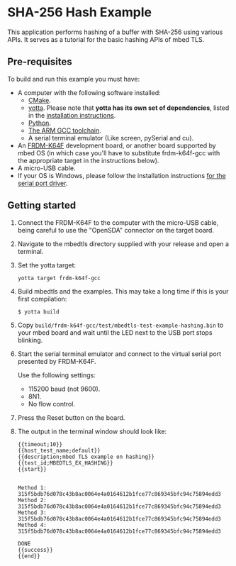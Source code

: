 # SHA-256 Hash Example

This application performs hashing of a buffer with SHA-256 using various APIs. It serves as a tutorial for the basic
hashing APIs of mbed TLS.

## Pre-requisites

To build and run this example you must have:

* A computer with the following software installed:
    * [CMake](http://www.cmake.org/download/).
    * [yotta](https://github.com/ARMmbed/yotta). Please note that **yotta has its own set of dependencies**, listed in
      the [installation instructions](http://armmbed.github.io/yotta/#installing-on-windows).
    * [Python](https://www.python.org/downloads/).
    * [The ARM GCC toolchain](https://launchpad.net/gcc-arm-embedded).
    * A serial terminal emulator (Like screen, pySerial and cu).
* An [FRDM-K64F](http://developer.mbed.org/platforms/FRDM-K64F/) development board, or another board supported by mbed
  OS (in which case you'll have to substitute frdm-k64f-gcc with the appropriate target in the instructions below).
* A micro-USB cable.
* If your OS is Windows, please follow the installation
  instructions [for the serial port driver](https://developer.mbed.org/handbook/Windows-serial-configuration).

## Getting started

1. Connect the FRDM-K64F to the computer with the micro-USB cable, being careful to use the "OpenSDA" connector on the
   target board.

2. Navigate to the mbedtls directory supplied with your release and open a terminal.

3. Set the yotta target:

    ```
    yotta target frdm-k64f-gcc
    ```

4. Build mbedtls and the examples. This may take a long time if this is your first compilation:

    ```
    $ yotta build
    ```

5. Copy `build/frdm-k64f-gcc/test/mbedtls-test-example-hashing.bin` to your mbed board and wait until the LED next to
   the USB port stops blinking.

6. Start the serial terminal emulator and connect to the virtual serial port presented by FRDM-K64F.

   Use the following settings:

    * 115200 baud (not 9600).
    * 8N1.
    * No flow control.

7. Press the Reset button on the board.

8. The output in the terminal window should look like:

    ```
    {{timeout;10}}
    {{host_test_name;default}}
    {{description;mbed TLS example on hashing}}
    {{test_id;MBEDTLS_EX_HASHING}}
    {{start}}


    Method 1: 315f5bdb76d078c43b8ac0064e4a0164612b1fce77c869345bfc94c75894edd3
    Method 2: 315f5bdb76d078c43b8ac0064e4a0164612b1fce77c869345bfc94c75894edd3
    Method 3: 315f5bdb76d078c43b8ac0064e4a0164612b1fce77c869345bfc94c75894edd3
    Method 4: 315f5bdb76d078c43b8ac0064e4a0164612b1fce77c869345bfc94c75894edd3

    DONE
    {{success}}
    {{end}}
    ```
